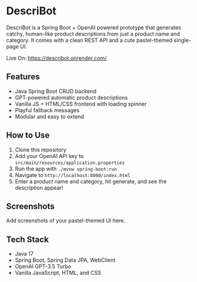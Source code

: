 # DescriBot

DescriBot is a Spring Boot + OpenAI powered prototype that generates catchy, human-like product descriptions from just a product name and category. It comes with a clean REST API and a cute pastel-themed single-page UI.

Live On: https://describot.onrender.com/

## Features
- Java Spring Boot CRUD backend
- GPT-powered automatic product descriptions
- Vanilla JS + HTML/CSS frontend with loading spinner
- Playful fallback messages
- Modular and easy to extend

## How to Use
1. Clone this repository
2. Add your OpenAI API key to `src/main/resources/application.properties`
3. Run the app with `./mvnw spring-boot:run`
4. Navigate to `http://localhost:8080/index.html`
5. Enter a product name and category, hit generate, and see the description appear!

## Screenshots
Add screenshots of your pastel-themed UI here.

## Tech Stack
- Java 17
- Spring Boot, Spring Data JPA, WebClient
- OpenAI GPT-3.5 Turbo
- Vanilla JavaScript, HTML, and CSS
